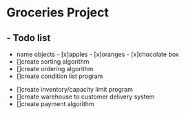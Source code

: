 # Groceries Project

## - Todo list
   - name objects
    - [x]apples
    - [x]oranges
    - [x]chocolate box
   - []create sorting algorithm
   - []create ordering algorithm
   - []create condition list program
   <!--required delivery condition vs acquired delivery condition-->
   - []create inventory/capacity limit program
   - []create warehouse to customer delivery system
   - []create payment algorithm
